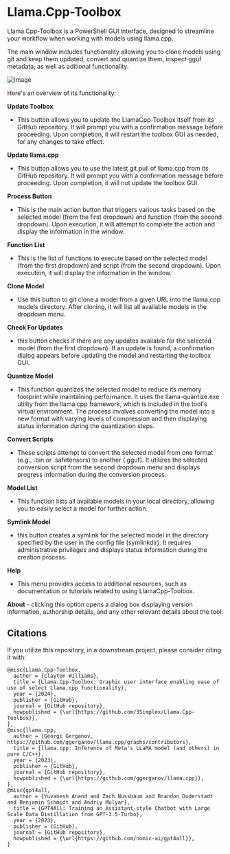 # Llama.Cpp-Toolbox
Llama.Cpp-Toolbox is a PowerShell GUI interface, designed to streamline your workflow when working with models using llama.cpp. 

The main window includes functionality allowing you to clone models using git and keep them updated, convert and quantize them, inspect gguf metadata, as well as aditional functionality.  

![image](https://github.com/user-attachments/assets/d90686bd-4655-4017-b7b5-e06c77923aa1)


Here's an overview of its functionality:

 **Update Toolbox**
   - This button allows you to update the LlamaCpp-Toolbox itself from its GitHub repository. It will prompt you with a confirmation message before proceeding. Upon completion, it will restart the toolbox GUI as needed, for any changes to take effect.

 **Update llama.cpp**
   - This button allows you to use the latest git pull of llama.cpp from its GitHub repository. It will prompt you with a confirmation message before proceeding. Upon completion, it will not update the toolbox GUI.

**Process Button**
   - This is the main action button that triggers various tasks based on the selected model (from the first dropdown) and function (from the second dropdown). Upon execution, it will attempt to complete the action and display the information in the window.

 **Function List**
   - This is the list of functions to execute based on the selected model (from the first dropdown) and script (from the second dropdown). Upon execution, it will display the information in the window.

 **Clone Model**
   - Use this button to git clone a model from a given URL into the llama.cpp models directory. After cloning, it will list all available models in the dropdown menu.

 **Check For Updates**
   - this button checks if there are any updates available for the selected model (from the first dropdown). If an update is found, a confirmation dialog appears before updating the model and restarting the toolbox GUI.

 **Quantize Model**
   - This function quantizes the selected model to reduce its memory footprint while maintaining performance. It uses the llama-quantize.exe utility from the llama.cpp framework, which is included in the tool's virtual environment. The process involves converting the model into a new format with varying levels of compression and then displaying status information during the quantization steps.

 **Convert Scripts**
   - These scripts attempt to convert the selected model from one format (e.g., .bin or .safetensors) to another (.gguf). It utilizes the selected conversion script from the second dropdown menu and displays progress information during the conversion process.

 **Model List**
   - This function lists all available models in your local directory, allowing you to easily select a model for further action.

 **Symlink Model**
   - this button creates a symlink for the selected model in the directory specified by the user in the config file (symlinkdir). It requires administrative privileges and displays status information during the creation process.

 **Help**
   - This menu provides access to additional resources, such as documentation or tutorials related to using LlamaCpp-Toolbox.

 **About**
    - clicking this option opens a dialog box displaying version information, authorship details, and any other relevant details about the tool.

## Citations

If you utilize this repository, in a downstream project, please consider citing it with:
```
@misc{Llama.Cpp-Toolbox,
  author = {Clayton Williams},
  title = {Llama.Cpp-Toolbox: Graphic user interface enabling ease of use of select Llama.cpp functionality},
  year = {2024},
  publisher = {GitHub},
  journal = {GitHub repository},
  howpublished = {\url{https://github.com/3Simplex/Llama.Cpp-Toolbox}},
},
@misc{llama.cpp,
  author = {Georgi Gerganov, https://github.com/ggerganov/llama.cpp/graphs/contributors},
  title = {llama.cpp: Inference of Meta's LLaMA model (and others) in pure C/C++},
  year = {2023},
  publisher = {GitHub},
  journal = {GitHub repository},
  howpublished = {\url{https://github.com/ggerganov/llama.cpp}},
},
@misc{gpt4all,
  author = {Yuvanesh Anand and Zach Nussbaum and Brandon Duderstadt and Benjamin Schmidt and Andriy Mulyar},
  title = {GPT4All: Training an Assistant-style Chatbot with Large Scale Data Distillation from GPT-3.5-Turbo},
  year = {2023},
  publisher = {GitHub},
  journal = {GitHub repository},
  howpublished = {\url{https://github.com/nomic-ai/gpt4all}},
}
